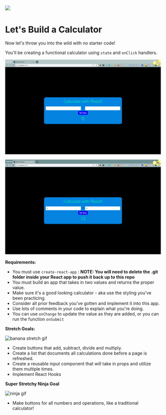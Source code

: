 ## ![](https://s3.amazonaws.com/python-ga/images/GA_Cog_Medium_White_RGB.png)
<h1>Let's Build a Calculator</h1>

Now let's throw you into the wild with no starter code!

You'll be creating a functional calculator using `state` and `onClick` handlers.

![](./images/CalculatorBefore.png)


![](./images/CalculatorAfter.png)


**Requirements:**

- You must use `create-react-app` : **NOTE: You will need to delete the .git folder inside your React app to push it back up to this repo**
- You must build an app that takes in two values and returns the proper value.
- Make sure it's a good looking calculator - aka use the styling you've been practicing.
- Consider all prior feedback you've gotten and implement it into this app.
- Use lots of comments in your code to explain what you're doing.
- You can use `onChange` to update the value as they are added, or you can run the function `onSubmit`


**Stretch Goals:**

![banana stretch gif](https://media.giphy.com/media/OmQ9fnEshXtOU/giphy.gif)

- Create buttons that add, subtract, divide and multiply.
- Create a list that documents all calculations done before a page is refreshed.
- Create a reusable input component that will take in props and utilize them multiple times. 
- Implement React Hooks

**Super Stretchy Ninja Goal**

![ninja gif](https://media.giphy.com/media/ErdfMetILIMko/giphy.gif)

- Make buttons for all numbers and operations, like a traditional calculator!
